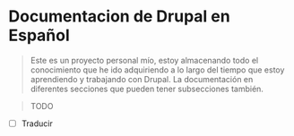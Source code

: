# Documentacion de Drupal en Español

> Este es un proyecto personal mío, estoy almacenando todo el conocimiento que he ido adquiriendo a lo largo del tiempo que estoy aprendiendo y trabajando con Drupal.
> La documentación en diferentes secciones que pueden tener subsecciones también.

> TODO

- [ ] Traducir